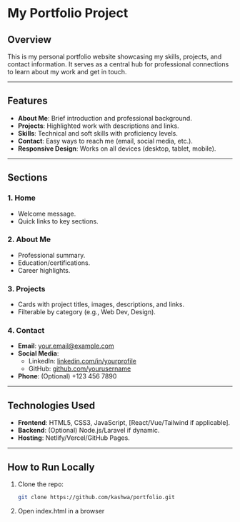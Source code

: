 # My Portfolio Project

## Overview
This is my personal portfolio website showcasing my skills, projects, and contact information. It serves as a central hub for professional connections to learn about my work and get in touch.

---

## Features
- **About Me**: Brief introduction and professional background.
- **Projects**: Highlighted work with descriptions and links.
- **Skills**: Technical and soft skills with proficiency levels.
- **Contact**: Easy ways to reach me (email, social media, etc.).
- **Responsive Design**: Works on all devices (desktop, tablet, mobile).

---

## Sections

### 1. Home
- Welcome message.
- Quick links to key sections.

### 2. About Me
- Professional summary.
- Education/certifications.
- Career highlights.

### 3. Projects
- Cards with project titles, images, descriptions, and links.
- Filterable by category (e.g., Web Dev, Design).

### 4. Contact
- **Email**: [your.email@example.com](mailto:your.email@example.com)
- **Social Media**:
  - LinkedIn: [linkedin.com/in/yourprofile](https://linkedin.com/in/yourprofile)
  - GitHub: [github.com/yourusername](https://github.com/yourusername)
- **Phone**: (Optional) +123 456 7890

---

## Technologies Used
- **Frontend**: HTML5, CSS3, JavaScript, [React/Vue/Tailwind if applicable].
- **Backend**: (Optional) Node.js/Laravel if dynamic.
- **Hosting**: Netlify/Vercel/GitHub Pages.

---

## How to Run Locally
1. Clone the repo:
   ```bash
   git clone https://github.com/kashwa/portfolio.git
   ```
2. Open index.html in a browser

